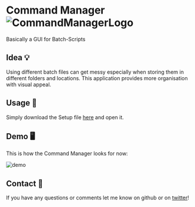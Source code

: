# Command Manager ![CommandManagerLogo](https://github.com/Rhatalin/CommandManager/blob/master/CommandManager/Images/Logo_CommandManager_Violet.ico) 
Basically a GUI for Batch-Scripts

## Idea :bulb: 
Using different batch files can get messy especially when storing them in different folders and locations.
This application provides more organisation with visual appeal.

## Usage :wrench:

Simply download the Setup file [here](https://github.com/Rhatalin/CommandManager/releases) and open it.

## Demo :desktop_computer:

This is how the Command Manager looks for now:

![demo](https://github.com/Rhatalin/CommandManager/blob/master/CommandManager/Images/CommandManager_v1_0_1.PNG)

## Contact :card_index:

If you have any questions or comments let me know on github or on [twitter](https://twitter.com/Rhatalin)!
